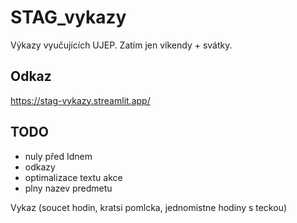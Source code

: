 # STAG_vykazy

Výkazy vyučujících UJEP. Zatím jen víkendy + svátky.

## Odkaz

<https://stag-vykazy.streamlit.app/>

## TODO

* nuly před Idnem
* odkazy
* optimalizace textu akce
* plny nazev predmetu

Vykaz (soucet hodin, kratsi pomlcka, jednomistne hodiny s teckou)
